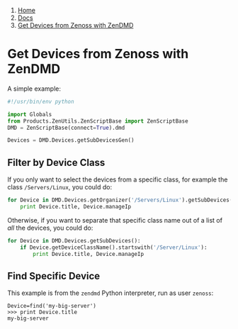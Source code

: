 <!-- -
Title: Get Devices from Zenoss with ZenDMD
Description: How to get devices from Zenoss with ZenDMD
First Published: 2013-10-25
Last Updated: 2014-06-14
- -->

<ol class="breadcrumb" itemprop="breadcrumb">
	<li><a href="/">Home</a></li>
	<li><a href="/docs/">Docs</a></li>
	<li><a href="/docs/zenoss-zendmd-get-devices.html">Get Devices from Zenoss with ZenDMD</a></li>
</ol>

Get Devices from Zenoss with ZenDMD
===================================

A simple example:

```python
#!/usr/bin/env python

import Globals
from Products.ZenUtils.ZenScriptBase import ZenScriptBase
DMD = ZenScriptBase(connect=True).dmd

Devices = DMD.Devices.getSubDevicesGen()
```

Filter by Device Class
-------------------------

If you only want to select the devices from a specific class, for 
example the class `/Servers/Linux`, you could do:

```python
for Device in DMD.Devices.getOrganizer('/Servers/Linux').getSubDevices():
    print Device.title, Device.manageIp
```

Otherwise, if you want to separate that specific class name out of a 
list of *all* the devices, you could do:

```python
for Device in DMD.Devices.getSubDevices():
    if Device.getDeviceClassName().startswith('/Server/Linux'):
        print Device.title, Device.manageIp
```

Find Specific Device
--------------------

This example is from the `zendmd` Python interpreter, run as user 
`zenoss`:

    Device=find('my-big-server')
    >>> print Device.title
    my-big-server
